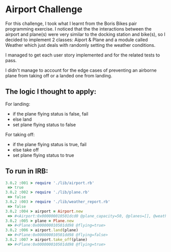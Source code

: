 Airport Challenge
=================

For this challenge, I took what I learnt from the Boris Bikes pair programming exercise.
I noticed that the the interactions between the airport and plane(s) were very similar to the docking station and bike(s), so I decided to implement 2 classes: Aiport & Plane and a module called Weather which just deals with randomly setting the weather conditions.

I managed to get each user story implemented and for the related tests to pass.


I didn't manage to account for the edge cases of preventing an airborne plane from taking off or a landed one from landing.

## The logic I thought to apply:
  For landing:
  * if the plane flying status is false, fail
  * else land
  * set plane flying status to false

  For taking off:
  * if the plane flying status is true, fail
  * else take off
  * set plane flying status to true


To run in IRB:
--------------
```ruby
3.0.2 :001 > require './lib/airport.rb'
 => true 
3.0.2 :002 > require './lib/plane.rb'
 => false 
3.0.2 :003 > require './lib/weather_report.rb'
 => false 
3.0.2 :004 > airport = Airport.new
 => #<Airport:0x000000010501dcd0 @plane_capacity=50, @planes=[], @weather=true> 
3.0.2 :005 > plane = Plane.new
 => #<Plane:0x000000010501dd98 @flying=true> 
3.0.2 :006 > airport.land(plane)
 => #<Plane:0x000000010501dd98 @flying=false> 
3.0.2 :007 > airport.take_off(plane)
 => #<Plane:0x000000010501dd98 @flying=true> 
```

